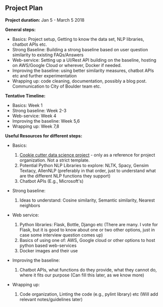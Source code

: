 ## Project Plan

**Project duration:** Jan 5 - March 5 2018  

**General steps:**
- Basics: Project setup, Getting to know the data set, NLP libraries, chatbot APIs etc.
- Strong Baseline: Building a strong baseline based on user question similarity to existing FAQs/Answers
- Web-service: Setting up a UI/Rest API building on the baseline, hosting on AWS/Google Cloud or wherever, Docker if needed. 
- Improving the baseline: using better similarity measures, chatbot APIs etc and further experimentation
- Wrapping up: code cleaning, documentation, possibly a blog post. Communication to City of Boulder team etc.

**Tentative Timeline:**
- Basics: Week 1
- Strong baseline: Week 2-3
- Web-service: Week 4
- Improving the baseline: Week 5,6
- Wrapping up: Week 7,8

**Useful Resources for different steps:**
- Basics:  
    1. [Cookie cutter data science project](https://drivendata.github.io/cookiecutter-data-science/) - only as a reference for project organization. Not a strict template.  
    2. Potential Python NLP Libraries to explore: NLTK, Spacy, Gensim Textacy, AllenNLP (preferably in that order, just to understand what are the different NLP functions they support)
    3. Chatbot APIs (E.g., Microsoft's)
  
- Strong baseline: 
    1. Ideas to understand: Cosine similarity, Semantic similarity, Nearest neighbors 

- Web service:
    1. Python libraries: Flask, Bottle, Django etc (There are many. I vote for Flask, but it is good to know about one or two other options, just in case some interview question comes up)
    2. Basics of using one of: AWS, Google cloud or other options to host python based web-services
    3. Docker images and their use 
    
 - Improving the baseline:
    1. Chatbot APIs, what functions do they provide, what they cannot do, where it fits our purpose (Can fill this later, as we know more)
    
 - Wrapping up:
    1. Code organization, Linting the code (e.g., pylint library) etc (Will add relevant notes/guidelines later)
 
